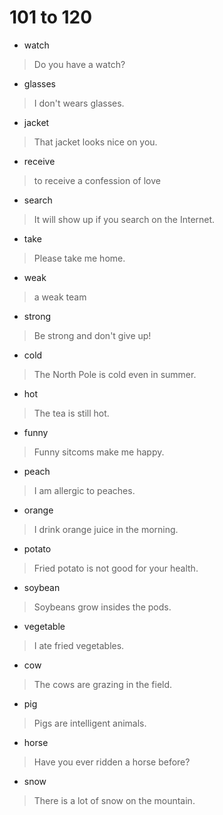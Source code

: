 # 101 to 120
- watch
> Do you have a watch?
- glasses
> I don't wears glasses.
- jacket
> That jacket looks nice on you.
- receive
> to receive a confession of love
- search
> It will show up if you search on the Internet.
- take
> Please take me home.
- weak
> a weak team
- strong
> Be strong and don't give up!
- cold
> The North Pole is cold even in summer.
- hot
> The tea is still hot.
- funny
> Funny sitcoms make me happy.
- peach
> I am allergic to peaches.
- orange
> I drink orange juice in the morning.
- potato
> Fried potato is not good for your health.
- soybean
> Soybeans grow insides the pods.
- vegetable
> I ate fried vegetables.
- cow
> The cows are grazing in the field.
- pig
> Pigs are intelligent animals.
- horse
> Have you ever ridden a horse before?
- snow
> There is a lot of snow on the mountain.
